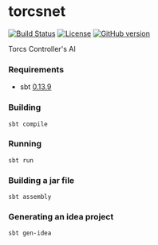 # torcsnet

[![Build Status](https://travis-ci.org/Ignotus/torcsnet.svg)](https://travis-ci.org/Ignotus/torcsnet)
[![License](http://img.shields.io/:license-mit-blue.svg)](LICENSE)
[![GitHub version](https://badge.fury.io/gh/Ignotus%2Ftorcsnet.svg)](https://badge.fury.io/gh/Ignotus%2Ftorcsnet)

Torcs Controller's AI

### Requirements

* sbt [0.13.9](http://www.scala-sbt.org/download.html)

### Building

```
sbt compile
```

### Running

```
sbt run
```

### Building a jar file

```
sbt assembly
```

### Generating an idea project

```
sbt gen-idea
```

